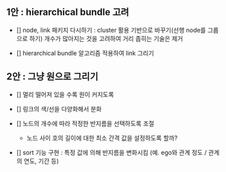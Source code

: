 1안 : hierarchical bundle 고려
---

- [] node, link 패키지 다시하기 : cluster 활용 기반으로 바꾸기(선행 node를 그룹으로 하기)
  개수가 많아지는 것을 고려하여 거리 좁히는 기술은 제거

- [] hierarchical bundle 알고리즘 적용하여 link 그리기

2안 : 그냥 원으로 그리기
----
- [] 멀리 떨어져 있을 수록 원이 커지도록
- [] 링크의 색/선을 다양화해서 분화


- [] 노드의 개수에 따라 적정한 반지름을 선택하도록 조절
  - 노드 사이 호의 길이에 대한 최소 간격 값을 설정하도록 할까?

- [] sort 기능 구현 : 특정 값에 의해 반지름을 변화시킴 (예. ego와 관계 정도 / 관계의 연도, 기간 등)

